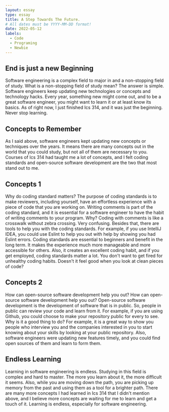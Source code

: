 ```yaml
---
layout: essay
type: essay
title: A Step Towards The Future. 
# All dates must be YYYY-MM-DD format!
date: 2022-05-12
labels:
  - Code
  - Programing
  - Newbie
---
```

## End is just a new Beginning

Software engineering is a complex field to major in and a non-stopping field of study. What is a non-stopping field of study mean? The answer is simple. Software engineers keep updating new technologies or concepts and technology hacks. Every year, something new might come out, and to be a great software engineer, you might want to learn it or at least know its basics. As of right now, I just finished Ics 314, and it was just the beginning. Never stop learning.

## Concepts to Remember
As I said above, software engineers kept updating new concepts or techniques over the years. It means there are many concepts out in the world that you could study, but not all of them are necessary to you. Courses of Ics 314 had taught me a lot of concepts, and I felt coding standards and open-source software development are the two that most stand out to me. 
  
## Concepts 1
Why do coding standard matters? The purpose of coding standards is to make reviewers, including yourself, have an effortless experience with a piece of code that you are working on. Writing comments is part of the coding standard, and it is essential for a software engineer to have the habit of writing comments to your program. Why? Coding with comments is like a crosswalk without zebra crossing. Very confusing. Besides that, there are tools to help you with the coding standards. For example, if you use IntelliJ IDEA, you could use Eslint to help you out with help by showing you had Eslint errors. Coding standards are essential to beginners and benefit in the long term. It makes the experience much more manageable and more accessible for others. Also, it creates an excellent coding habit, and if you get employed, coding standards matter a lot. You don't want to get fired for unhealthy coding habits. Doesn't it feel good when you look at clean pieces of code? 

## Concepts 2
How can open-source software development help you out? How can open-source software development help you out? Open-source software development is the development of software that is in public. So, people in public can review your code and learn from it. For example, if you are using Github, you could choose to make your repository public for every to see. Why is it a good thing to do? For example, it is a great way to show you people who interview you and the companies interested in you to start knowing about your skills by looking at your public repository. Also, software engineers were updating new features timely, and you could find open sources of them and learn to form them. 
  
 ## Endless Learning
Learning in software engineering is endless. Studying in this field is complex and hard to master. The more you learn about it, the more difficult it seems. Also, while you are moving down the path, you are picking up memory from the past and using them as a tool for a brighter path. There are many more concepts I had learned in Ics 314 that I didn't mention above, and I believe more concepts are waiting for me to learn and get a touch of it. Learning is endless, especially for software engineering. 

